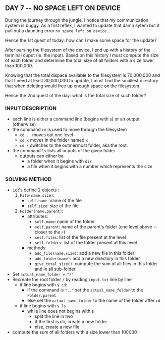 ## DAY 7 -- NO SPACE LEFT ON DEVICE

During the journey through the jungle, I notice that my communication system is buggy. As a first reflex, I wanted to update that damn sytem but it pull out a daunting error `no space left on device`...

Hence the 1st quest of today: how can I make some space for the update?

After parsing the filesystem of the device, I end up with a history of the terminal ouput (ie. the input).
Based on this history I must compute the size of each folder and determine the total size of all folders with a size lower than 100,000. 

Knowing that the total dispace available to the filesystem is 70,000,000 and that I need at least 30,000,000 to update, I must find the smallest directory that when deleting would free up enough space on the filesystem. 

Hence the 2nd quest of the day: what is the total size of such folder?

### INPUT DESCRIPTION 

- each line is either a command line (begins with `$`) or an output (otherwise)
- the command `cd` is used to move through the filesystem 
    - `cd ..` moves out one level
    - `cd x` moves in the folder named `x`
    - `cd \` switches to the outmermost folder, aka the root. 
- the command `ls` lists all ouputs of the given folder
    - outputs can either be 
        - a folder when it begins with `dir` 
        - a file when it begins with a number which represents the size

### SOLVING METHOD

- Let's define 2 objects : 
    1. `File(name,size)`:
        - `self.name`: name of the file
        - `self.size`: size of the file
    2. `Folder(name,parent)`:
        - attributes: 
            - `self.name`: name of the folder
            - `self.parent`: name of the parent's folder (one level above -- closer to the `/`)
            - `self.files`: list of the file present at the level
            - `self.folders`: list of the folder present at this level
        - methods: 
            - `add_file(name,size)`: add a new file in this folder
            - `add_folder(name)`: add a new directory in this folder
            - `give_total_size()`: compute the sum of all files in this folder and in all sub-folder
- Set `actual_name_folder = "/"`  
- Recreate the root folder `/` by reading `input.txt` line by line
    - if line begins with `$ cd`:
        - if the command is `".."` set the `actual_name_folder` to the `Folder.parent`
        - else set the `actual_name_folder` to the name of the folder after `cd`
    - if line begins with `$ ls`
        - while line does not begins with `$`
            - split the line in two 
            - if the first is dir, create a new folder
            - else, create a new file
- compute the sum of all folders with a size lower than 100000

